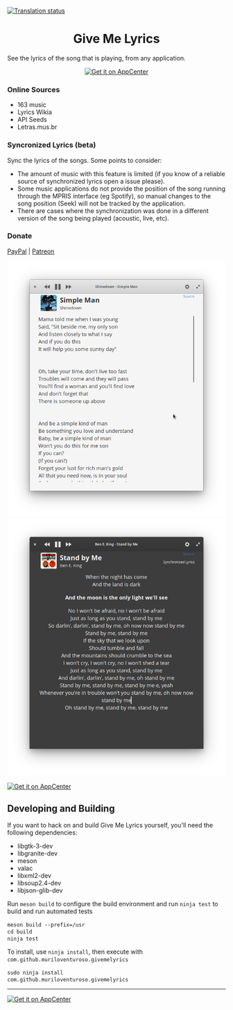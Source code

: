 [![Translation status](https://hosted.weblate.org/widgets/givemelyrics/-/translations/svg-badge.svg)](https://hosted.weblate.org/engage/givemelyrics/?utm_source=widget)

<h1 align="center">Give Me Lyrics</h1>

See the lyrics of the song that is playing, from any application.

<p align="center">
  <a href="https://appcenter.elementary.io/com.github.muriloventuroso.givemelyrics"><img src="https://appcenter.elementary.io/badge.svg" alt="Get it on AppCenter" /></a>
</p>

### Online Sources

* 163 music
* Lyrics Wikia
* API Seeds
* Letras.mus.br

### Syncronized Lyrics (beta)
Sync the lyrics of the songs. Some points to consider:

* The amount of music with this feature is limited (if you know of a reliable source of synchronized lyrics open a issue please).
* Some music applications do not provide the position of the song running through the MPRIS interface (eg Spotify), so manual changes to the song position (Seek) will not be tracked by the application.
* There are cases where the synchronization was done in a different version of the song being played (acoustic, live, etc).


### Donate
<a href="https://www.paypal.com/cgi-bin/webscr?cmd=_donations&business=YQ7R5KQJPUNNU&currency_code=BRL&source=url">PayPal</a> | <a href="https://www.patreon.com/muriloventuroso">Patreon</a>

![Screenshot](data/screenshot.png)
![Screenshot](data/screenshot-sync.png)

[![Get it on AppCenter](https://appcenter.elementary.io/badge.svg)](https://appcenter.elementary.io/com.github.muriloventuroso.givemelyrics)


## Developing and Building

If you want to hack on and build Give Me Lyrics yourself, you'll need the following dependencies:

* libgtk-3-dev
* libgranite-dev
* meson
* valac
* libxml2-dev
* libsoup2.4-dev
* libjson-glib-dev

Run `meson build` to configure the build environment and run `ninja test` to build and run automated tests

    meson build --prefix=/usr
    cd build
    ninja test

To install, use `ninja install`, then execute with `com.github.muriloventuroso.givemelyrics`

    sudo ninja install
    com.github.muriloventuroso.givemelyrics


-----

[![Get it on AppCenter](https://appcenter.elementary.io/badge.svg)](https://appcenter.elementary.io/com.github.muriloventuroso.givemelyrics)


